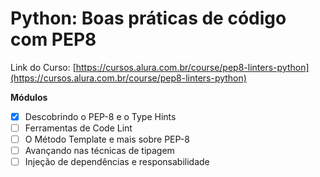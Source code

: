 # Python: Boas práticas de código com PEP8  
 Link do Curso: [https://cursos.alura.com.br/course/pep8-linters-python](https://cursos.alura.com.br/course/pep8-linters-python)
 
**Módulos**  

- [X] Descobrindo o PEP-8 e o Type Hints   
- [ ] Ferramentas de Code Lint   
- [ ] O Método Template e mais sobre PEP-8   
- [ ] Avançando nas técnicas de tipagem 
- [ ] Injeção de dependências e responsabilidade
